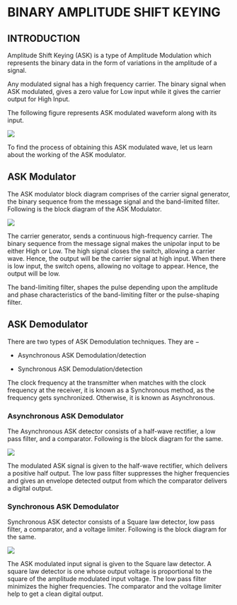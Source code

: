 # BINARY AMPLITUDE SHIFT KEYING
##  INTRODUCTION

Amplitude Shift Keying (ASK) is a type of Amplitude Modulation which represents the binary data in the form of variations in the amplitude of a signal.

Any modulated signal has a high frequency carrier. The binary signal when ASK modulated, gives a zero value for Low input while it gives the carrier output for High Input.

The following figure represents ASK modulated waveform along with its input.

![](https://lh6.googleusercontent.com/Vcbvbc3XjfMAXvHfYArb44MYmh_Y3qkSv3RVcxYdVgd5KZYJNHXXmTj2w4Yndgk5E7L7YZTFjj_64ZH2F531A32uBuPPKUUHwnIbEA-b28jYrfYZIByql7-w8Nv7U6iRbGCewBgX)

  
To find the process of obtaining this ASK modulated wave, let us learn about the working of the ASK modulator.

## ASK Modulator

The ASK modulator block diagram comprises of the carrier signal generator, the binary sequence from the message signal and the band-limited filter. Following is the block diagram of the ASK Modulator.

![](https://lh4.googleusercontent.com/Zwg67Aa6y4BwGRrQlGnPfImrqimP6cFXNefvNF-cE5XLH3mjeM7jprGdtKfU_EnORrkcppeCQsSYabBN5XOImQ5AaByXrnd9hT8UEBDQHo0fIi20rPcFTFZ3WyMJGftPLWXiE2Lg)

The carrier generator, sends a continuous high-frequency carrier. The binary sequence from the message signal makes the unipolar input to be either High or Low. The high signal closes the switch, allowing a carrier wave. Hence, the output will be the carrier signal at high input. When there is low input, the switch opens, allowing no voltage to appear. Hence, the output will be low.

The band-limiting filter, shapes the pulse depending upon the amplitude and phase characteristics of the band-limiting filter or the pulse-shaping filter.

## ASK Demodulator

There are two types of ASK Demodulation techniques. They are −

-   Asynchronous ASK Demodulation/detection
    
-   Synchronous ASK Demodulation/detection
    

The clock frequency at the transmitter when matches with the clock frequency at the receiver, it is known as a Synchronous method, as the frequency gets synchronized. Otherwise, it is known as Asynchronous.

### Asynchronous ASK Demodulator

The Asynchronous ASK detector consists of a half-wave rectifier, a low pass filter, and a comparator. Following is the block diagram for the same.

![](https://lh4.googleusercontent.com/m25q6k5jL-CQLzz6mr5qkV3myjviFRXlYmbEetMZb-CBKGOJBKSLfGmCxZU9gHzOBnmteDhoTGdRtgbZzat8OnPJjz3Z2nK7QGRBBq0qTIUjjAU0xk61anRBt_XT0QYtWU2DOP9z)

The modulated ASK signal is given to the half-wave rectifier, which delivers a positive half output. The low pass filter suppresses the higher frequencies and gives an envelope detected output from which the comparator delivers a digital output.

### Synchronous ASK Demodulator
Synchronous ASK detector consists of a Square law detector, low pass filter, a comparator, and a voltage limiter. Following is the block diagram for the same.

![](https://lh5.googleusercontent.com/ZZmZi6KKYsEE5HxLTAtVcDh3dqFvB4hInnkmNgwfh6uPeLnLQbuwnpacg1M0kv4YYhEHKX33Bb2MUI5Hkd1ASp5tkM04Kd1-ZMSrWaZ3Q_G5KFmYmt2GwddYK7kz43XNoZZvygay)

The ASK modulated input signal is given to the Square law detector. A square law detector is one whose output voltage is proportional to the square of the amplitude modulated input voltage. The low pass filter minimizes the higher frequencies. The comparator and the voltage limiter help to get a clean digital output.